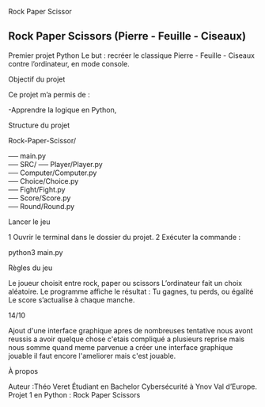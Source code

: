 Rock Paper Scissor
 
## Rock Paper Scissors (Pierre - Feuille - Ciseaux) ##

Premier projet Python 
Le but : recréer le classique Pierre - Feuille - Ciseaux contre l’ordinateur, en mode console.


Objectif du projet

Ce projet m’a permis de :

 -Apprendre la logique en Python,



Structure du projet


Rock-Paper-Scissor/

── main.py               
── SRC/
    ── Player/Player.py   
    ── Computer/Computer.py   
    ── Choice/Choice.py  
    ── Fight/Fight.py     
    ── Score/Score.py     
    ── Round/Round.py     
    

Lancer le jeu

1 Ouvrir le terminal dans le dossier du projet.
2 Exécuter la commande :

python3 main.py


Règles du jeu

 Le joueur choisit entre rock, paper ou scissors
 L’ordinateur fait un choix aléatoire.
Le programme affiche le résultat :
  Tu gagnes, tu perds, ou égalité 
 Le score s’actualise à chaque manche.

 14/10

Ajout d'une interface graphique apres de nombreuses tentative nous avont reussis a avoir quelque chose 
c'etais compliqué a plusieurs reprise mais nous somme quand meme parvenue a créer une interface graphique jouable il faut encore l'ameliorer mais c'est jouable.


 À propos

Auteur :Théo Veret
Étudiant en Bachelor Cybersécurité à Ynov Val d’Europe.
Projet 1 en Python : Rock Paper Scissors


